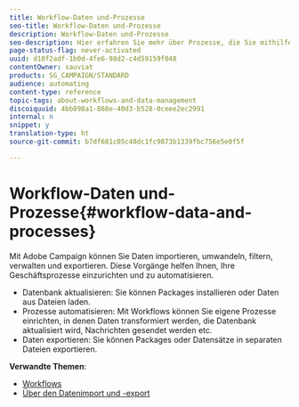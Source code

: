 ```yaml
---
title: Workflow-Daten und-Prozesse
seo-title: Workflow-Daten und-Prozesse
description: Workflow-Daten und-Prozesse
seo-description: Hier erfahren Sie mehr über Prozesse, die Sie mithilfe von Adobe Campaign einrichten und automatisieren können.
page-status-flag: never-activated
uuid: d10f2adf-1b0d-4fe6-98d2-c4d59159f048
contentOwner: sauviat
products: SG_CAMPAIGN/STANDARD
audience: automating
content-type: reference
topic-tags: about-workflows-and-data-management
discoiquuid: 4bb898a1-868e-40d3-b528-0ceee2ec2991
internal: n
snippet: y
translation-type: ht
source-git-commit: b7df681c05c48dc1fc9873b1339fbc756e5e0f5f

---
```



# Workflow-Daten und-Prozesse{#workflow-data-and-processes}

Mit Adobe Campaign können Sie Daten importieren, umwandeln, filtern, verwalten und exportieren. Diese Vorgänge helfen Ihnen, Ihre Geschäftsprozesse einzurichten und zu automatisieren.

* Datenbank aktualisieren: Sie können Packages installieren oder Daten aus Dateien laden.
* Prozesse automatisieren: Mit Workflows können Sie eigene Prozesse einrichten, in denen Daten transformiert werden, die Datenbank aktualisiert wird, Nachrichten gesendet werden etc.
* Daten exportieren: Sie können Packages oder Datensätze in separaten Dateien exportieren.

**Verwandte Themen**:

* [Workflows](../../automating/using/discovering-workflows.md)
* [Über den Datenimport und -export](../../automating/using/about-data-import-and-export.md)

